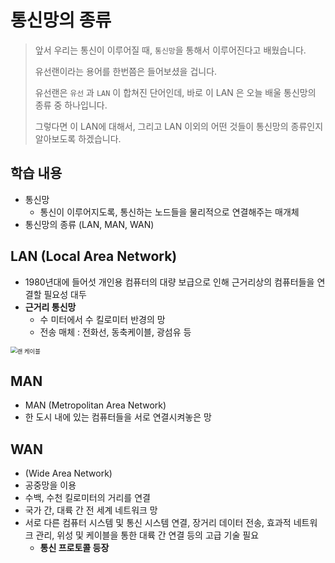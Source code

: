 # 통신망의 종류

> 앞서 우리는 통신이 이루어질 때, `통신망`을 통해서 이루어진다고 배웠습니다.
>
> 유선랜이라는 용어를 한번쯤은 들어보셨을 겁니다.
>
> 유선랜은 `유선` 과 `LAN` 이 합쳐진 단어인데, 바로 이 LAN 은 오늘 배울 통신망의 종류 중 하나입니다.
>
> 그렇다면 이 LAN에 대해서, 그리고 LAN 이외의 어떤 것들이 통신망의 종류인지 알아보도록 하겠습니다.





## 학습 내용

- 통신망
  - 통신이 이루어지도록, 통신하는 노드들을 물리적으로 연결해주는 매개체
- 통신망의 종류 (LAN, MAN, WAN)





## LAN (Local Area Network)

- 1980년대에 들어섯 개인용 컴퓨터의 대량 보급으로 인해
  근거리상의 컴퓨터들을 연결할 필요성 대두
- **근거리 통신망**
  - 수 미터에서 수 킬로미터 반경의 망
  - 전송 매체 : 전화선, 동축케이블, 광섬유 등

<img src="https://image.auction.co.kr/itemimage/fa/19/06/fa1906481.jpg" alt="랜 케이블" style="zoom: 67%;" />







## MAN

- MAN (Metropolitan Area Network)
- 한 도시 내에 있는 컴퓨터들을 서로 연결시켜놓은 망





## WAN

- (Wide Area Network)
- 공중망을 이용
- 수백, 수천 킬로미터의 거리를 연결
- 국가 간, 대륙 간 전 세계 네트워크 망
- 서로 다른 컴퓨터 시스템 및 통신 시스템 연결,
  장거리 데이터 전송, 효과적 네트워크 관리,
  위성 및 케이블을 통한 대륙 간 연결 등의 고급 기술 필요
  - **통신 프로토콜 등장**







